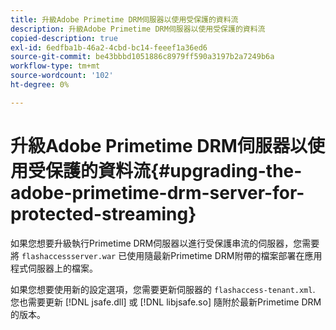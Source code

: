 ```yaml
---
title: 升級Adobe Primetime DRM伺服器以使用受保護的資料流
description: 升級Adobe Primetime DRM伺服器以使用受保護的資料流
copied-description: true
exl-id: 6edfba1b-46a2-4cbd-bc14-feeef1a36ed6
source-git-commit: be43bbbd1051886c8979ff590a3197b2a7249b6a
workflow-type: tm+mt
source-wordcount: '102'
ht-degree: 0%

---
```


# 升級Adobe Primetime DRM伺服器以使用受保護的資料流{#upgrading-the-adobe-primetime-drm-server-for-protected-streaming}

如果您想要升級執行Primetime DRM伺服器以進行受保護串流的伺服器，您需要將 `flashaccessserver.war` 已使用隨最新Primetime DRM附帶的檔案部署在應用程式伺服器上的檔案。

如果您想要使用新的設定選項，您需要更新伺服器的 `flashaccess-tenant.xml`. 您也需要更新 [!DNL jsafe.dll] 或 [!DNL libjsafe.so] 隨附於最新Primetime DRM的版本。
